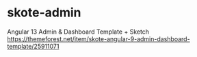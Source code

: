 # skote-admin
Angular 13 Admin &amp; Dashboard Template + Sketch 
https://themeforest.net/item/skote-angular-9-admin-dashboard-template/25911071
